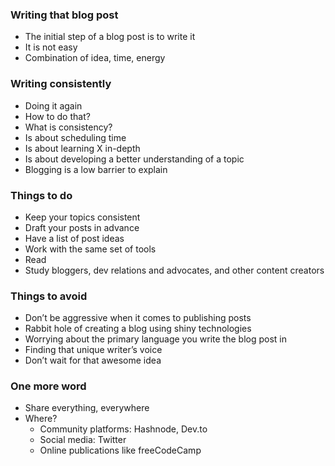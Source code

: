 ### Writing that blog post

- The initial step of a blog post is to write it
- It is not easy
- Combination of idea, time, energy

### Writing consistently

- Doing it again
- How to do that?
- What is consistency?
- Is about scheduling time
- Is about learning X in-depth
- Is about developing a better understanding of a topic
- Blogging is a low barrier to explain

### Things to do

- Keep your topics consistent
- Draft your posts in advance
- Have a list of post ideas
- Work with the same set of tools
- Read
- Study bloggers, dev relations and advocates, and other content creators

### Things to avoid

- Don’t be aggressive when it comes to publishing posts
- Rabbit hole of creating a blog using shiny technologies
- Worrying about the primary language you write the blog post in
- Finding that unique writer’s voice
- Don’t wait for that awesome idea

### One more word

- Share everything, everywhere
- Where?
    - Community platforms: Hashnode, Dev.to
    - Social media: Twitter
    - Online publications like freeCodeCamp